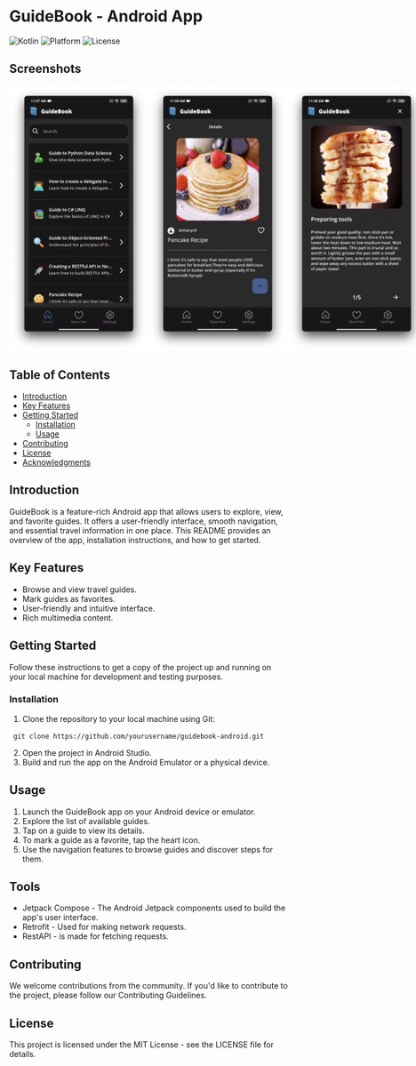 # GuideBook - Android App

![Kotlin](https://img.shields.io/badge/Kotlin-1.5-orange.svg)
![Platform](https://img.shields.io/badge/Platform-Android-brightgreen.svg)
![License](https://img.shields.io/badge/License-MIT-blue.svg)

## Screenshots

<div style="display: flex; justify-content: space-between;">
    <img src="screenshots/home_android.png" width="250"/>
    <img src="screenshots/details_android.png" width="250"/>
    <img src="screenshots/steps_android.png" width="250"/>
</div>

## Table of Contents

- [Introduction](#introduction)
- [Key Features](#key-features)
- [Getting Started](#getting-started)
  - [Installation](#installation)
  - [Usage](#usage)
- [Contributing](#contributing)
- [License](#license)
- [Acknowledgments](#acknowledgments)

## Introduction

GuideBook is a feature-rich Android app that allows users to explore, view, and favorite guides. It offers a user-friendly interface, smooth navigation, and essential travel information in one place. This README provides an overview of the app, installation instructions, and how to get started.

## Key Features

- Browse and view travel guides.
- Mark guides as favorites.
- User-friendly and intuitive interface.
- Rich multimedia content.

## Getting Started

Follow these instructions to get a copy of the project up and running on your local machine for development and testing purposes.

### Installation

1. Clone the repository to your local machine using Git:

```shell
 git clone https://github.com/yourusername/guidebook-android.git
```

2. Open the project in Android Studio.
3. Build and run the app on the Android Emulator or a physical device.

## Usage
1. Launch the GuideBook app on your Android device or emulator.
2. Explore the list of available guides.
3. Tap on a guide to view its details.
4. To mark a guide as a favorite, tap the heart icon.
5. Use the navigation features to browse guides and discover steps for them.

## Tools
- Jetpack Compose - The Android Jetpack components used to build the app's user interface.
- Retrofit - Used for making network requests.
- RestAPI - is made for fetching requests.

## Contributing

We welcome contributions from the community. If you'd like to contribute to the project, please follow our Contributing Guidelines.

## License

This project is licensed under the MIT License - see the LICENSE file for details.
